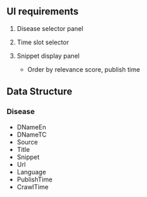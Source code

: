 
## UI requirements

1. Disease selector panel

2. Time slot selector

3. Snippet display panel
   * Order by relevance score, publish time
  


## Data Structure


### Disease   
* DNameEn  
* DNameTC
* Source
* Title
* Snippet  
* Url
* Language
* PublishTime  
* CrawlTime
